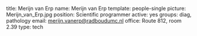 title: Merijn van Erp
name: Merijn van Erp
template: people-single
picture: Merijn_van_Erp.jpg
position: Scientific programmer
active: yes
groups: diag, pathology
email: merijn.vanerp@radboudumc.nl
office: Route 812, room 2.39
type: tech
